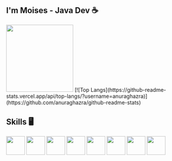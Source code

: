 ## I'm Moises - Java Dev ☕
<div align="left">
	<img height="180em" src="https://github-readme-stats.vercel.app/api?username=moisescaldas&show_icons=true&theme=radical&include_all_commits=true&count_private=true" />
[![Top Langs](https://github-readme-stats.vercel.app/api/top-langs/?username=anuraghazra)](https://github.com/anuraghazra/github-readme-stats)
</div>

## Skills :desktop_computer:
<div>
	<img height="50px" src="https://cdn.jsdelivr.net/gh/devicons/devicon/icons/java/java-original.svg" />
	<img height="50px" src="https://cdn.jsdelivr.net/gh/devicons/devicon/icons/bash/bash-original.svg" />
    <img height="50px" src="https://cdn.jsdelivr.net/gh/devicons/devicon/icons/microsoftsqlserver/microsoftsqlserver-plain.svg" /> 
    <img height="50px" src="https://cdn.jsdelivr.net/gh/devicons/devicon/icons/docker/docker-original.svg" />      
	<img height="50px" src="https://cdn.jsdelivr.net/gh/devicons/devicon/icons/javascript/javascript-original.svg" />
	<img height="50px" src="https://cdn.jsdelivr.net/gh/devicons/devicon/icons/html5/html5-original.svg" />
	<img height="50px" src="https://cdn.jsdelivr.net/gh/devicons/devicon/icons/css3/css3-plain.svg" />          
	<img height="50px" src="https://cdn.jsdelivr.net/gh/devicons/devicon/icons/python/python-original-wordmark.svg" />
</div>
